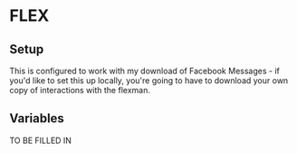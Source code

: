 # FLEX

## Setup

This is configured to work with my download of Facebook Messages - if you'd like to set this up locally, you're going to have to download your own copy of interactions with the flexman.

## Variables

TO BE FILLED IN
